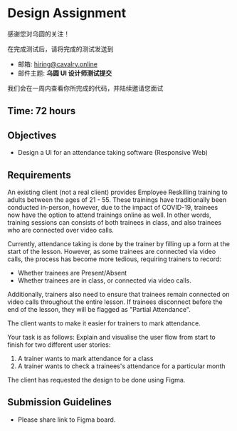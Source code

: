 # Design Assignment

感谢您对乌圆的关注！

在完成测试后，请将完成的测试发送到

- 邮箱: hiring@cavalry.online
- 邮件主题: **乌圆 UI 设计师测试提交**

我们会在一周内查看你所完成的代码，并陆续邀请您面试

## Time: 72 hours

## Objectives

- Design a UI for an attendance taking software (Responsive Web)

## Requirements

An existing client (not a real client) provides Employee Reskilling training to adults between the ages of 21 - 55. These trainings have traditionally been conducted in-person, however, due to the impact of COVID-19, trainees now have the option to attend trainings online as well. In other words, training sessions can consists of both trainees in class, and also trainees who are connected over video calls.

Currently, attendance taking is done by the trainer by filling up a form at the start of the lesson. However, as some trainees are connected via video calls, the process has become more tedious, requiring trainers to record:

- Whether trainees are Present/Absent
- Whether trainees are in class, or connected via video calls.

Additionally, trainers also need to ensure that trainees remain connected on video calls throughout the entire lesson. If trainees disconnect before the end of the lesson, they will be flagged as "Partial Attendance".

The client wants to make it easier for trainers to mark attendance.

Your task is as follows:
Explain and visualise the user flow from start to finish for two different user stories:

1. A trainer wants to mark attendance for a class
2. A trainer wants to check a trainees's attendance for a particular month

The client has requested the design to be done using Figma.

## Submission Guidelines

- Please share link to Figma board.
